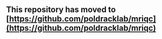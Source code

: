 ## This repository has moved to [https://github.com/poldracklab/mriqc](https://github.com/poldracklab/mriqc)
